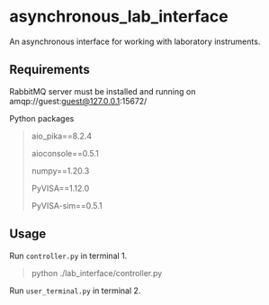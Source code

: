 asynchronous_lab_interface
==========================

An asynchronous interface for working with laboratory instruments.

Requirements
------------
RabbitMQ server must be installed and running on amqp://guest:guest@127.0.0.1:15672/

Python packages
> aio_pika==8.2.4
>
> aioconsole==0.5.1
>
> numpy==1.20.3
>
> PyVISA==1.12.0
>
> PyVISA-sim==0.5.1

Usage
-----
Run `controller.py` in terminal 1.
 > python ./lab_interface/controller.py

 Run `user_terminal.py` in terminal 2.
 > 